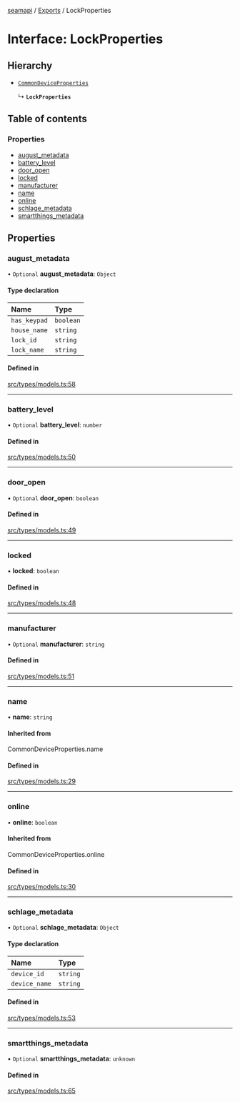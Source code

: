 [seamapi](../README.md) / [Exports](../modules.md) / LockProperties

# Interface: LockProperties

## Hierarchy

- [`CommonDeviceProperties`](../modules.md#commondeviceproperties)

  ↳ **`LockProperties`**

## Table of contents

### Properties

- [august\_metadata](LockProperties.md#august_metadata)
- [battery\_level](LockProperties.md#battery_level)
- [door\_open](LockProperties.md#door_open)
- [locked](LockProperties.md#locked)
- [manufacturer](LockProperties.md#manufacturer)
- [name](LockProperties.md#name)
- [online](LockProperties.md#online)
- [schlage\_metadata](LockProperties.md#schlage_metadata)
- [smartthings\_metadata](LockProperties.md#smartthings_metadata)

## Properties

### august\_metadata

• `Optional` **august\_metadata**: `Object`

#### Type declaration

| Name | Type |
| :------ | :------ |
| `has_keypad` | `boolean` |
| `house_name` | `string` |
| `lock_id` | `string` |
| `lock_name` | `string` |

#### Defined in

[src/types/models.ts:58](https://github.com/seamapi/javascript/blob/main/src/types/models.ts#L58)

___

### battery\_level

• `Optional` **battery\_level**: `number`

#### Defined in

[src/types/models.ts:50](https://github.com/seamapi/javascript/blob/main/src/types/models.ts#L50)

___

### door\_open

• `Optional` **door\_open**: `boolean`

#### Defined in

[src/types/models.ts:49](https://github.com/seamapi/javascript/blob/main/src/types/models.ts#L49)

___

### locked

• **locked**: `boolean`

#### Defined in

[src/types/models.ts:48](https://github.com/seamapi/javascript/blob/main/src/types/models.ts#L48)

___

### manufacturer

• `Optional` **manufacturer**: `string`

#### Defined in

[src/types/models.ts:51](https://github.com/seamapi/javascript/blob/main/src/types/models.ts#L51)

___

### name

• **name**: `string`

#### Inherited from

CommonDeviceProperties.name

#### Defined in

[src/types/models.ts:29](https://github.com/seamapi/javascript/blob/main/src/types/models.ts#L29)

___

### online

• **online**: `boolean`

#### Inherited from

CommonDeviceProperties.online

#### Defined in

[src/types/models.ts:30](https://github.com/seamapi/javascript/blob/main/src/types/models.ts#L30)

___

### schlage\_metadata

• `Optional` **schlage\_metadata**: `Object`

#### Type declaration

| Name | Type |
| :------ | :------ |
| `device_id` | `string` |
| `device_name` | `string` |

#### Defined in

[src/types/models.ts:53](https://github.com/seamapi/javascript/blob/main/src/types/models.ts#L53)

___

### smartthings\_metadata

• `Optional` **smartthings\_metadata**: `unknown`

#### Defined in

[src/types/models.ts:65](https://github.com/seamapi/javascript/blob/main/src/types/models.ts#L65)
